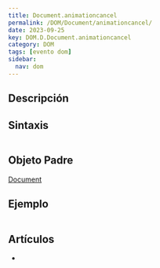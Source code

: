 ```yaml
---
title: Document.animationcancel
permalink: /DOM/Document/animationcancel/
date: 2023-09-25
key: DOM.D.Document.animationcancel
category: DOM
tags: [evento dom]
sidebar:
  nav: dom
---
```


## Descripción


## Sintaxis


```javascript

```


## Objeto Padre


[Document](https://www.w3api.com/DOM/Document/)


## Ejemplo


```javascript

```


## Artículos

- 
